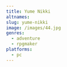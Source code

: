 ```yaml
---
title: Yume Nikki
altnames:
slug: yume-nikki
image: /images/44.jpg
genres:
  - adventure
  - rpgmaker
platforms:
  - pc
---
```


